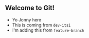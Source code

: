 ## Welcome to Git!

- Yo Jonny here
- This is coming from `dev-itsi`
- I'm adding this from `feature-branch`